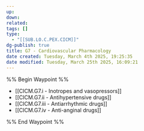 ```yaml
---
up: 
down: 
related: 
tags: []
type:
  - "[[SUB.LO.C.PEX.CICM]]"
dg-publish: true
title: G7 - Cardiovascular Pharmacology
date created: Tuesday, March 4th 2025, 19:25:35
date modified: Tuesday, March 25th 2025, 16:09:21
---
```


%% Begin Waypoint %%

- [[CICM.G7.i - Inotropes and vasopressors]]
- [[CICM.G7.ii - Antihypertensive drugs]]
- [[CICM.G7.iii - Antiarrhythmic drugs]]
- [[CICM.G7.iv - Anti-anginal drugs]]

%% End Waypoint %%
